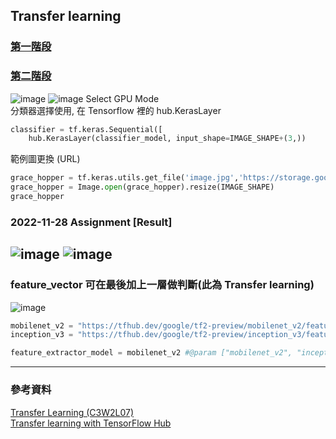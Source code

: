 ## Transfer learning
### [第一階段]()
### [第二階段]()
![image](https://user-images.githubusercontent.com/55220866/204206463-1cf5594c-d4c0-4e9c-b28b-54547b3ddabf.png)
![image](https://user-images.githubusercontent.com/55220866/204206793-745e0244-c461-4d39-a8a3-b05f0dfc7a75.png)
Select GPU Mode
<br>
分類器選擇使用, 在 Tensorflow 裡的 hub.KerasLayer
```py
classifier = tf.keras.Sequential([
    hub.KerasLayer(classifier_model, input_shape=IMAGE_SHAPE+(3,)) 
```
範例圖更換 (URL)
```py
grace_hopper = tf.keras.utils.get_file('image.jpg','https://storage.googleapis.com/download.tensorflow.org/example_images/grace_hopper.jpg')
grace_hopper = Image.open(grace_hopper).resize(IMAGE_SHAPE)
grace_hopper
```
### 2022-11-28 Assignment [Result]
![image](https://user-images.githubusercontent.com/55220866/204210853-5f40a521-7dff-4d42-85e8-c50105d755e7.png)
![image](https://user-images.githubusercontent.com/55220866/204210910-9e3bdbc2-0ac1-4ca9-8796-5fa538623209.png)
------------------------------------------------------------
### feature_vector 可在最後加上一層做判斷(此為 Transfer learning)
![image](https://user-images.githubusercontent.com/55220866/204214051-a7ec5ac3-058c-4570-9804-0455d574cc72.png)
```py
mobilenet_v2 = "https://tfhub.dev/google/tf2-preview/mobilenet_v2/feature_vector/4"
inception_v3 = "https://tfhub.dev/google/tf2-preview/inception_v3/feature_vector/4"

feature_extractor_model = mobilenet_v2 #@param ["mobilenet_v2", "inception_v3"] {type:"raw"}
```

------------------------------------------------------------
### 參考資料
 [Transfer Learning (C3W2L07)](https://www.youtube.com/watch?v=yofjFQddwHE) <br>
 [Transfer learning with TensorFlow Hub](https://www.tensorflow.org/tutorials/images/transfer_learning_with_hub) <br>
